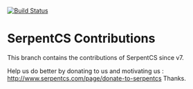 [![Build Status](https://travis-ci.org/JayVora-SerpentCS/SerpentCS_Contributions.svg?branch=12.0)](https://travis-ci.org/JayVora-SerpentCS/SerpentCS_Contributions)

SerpentCS Contributions
============================

This branch contains the contributions of SerpentCS since v7.

Help us do better by donating to us and motivating us : http://www.serpentcs.com/page/donate-to-serpentcs
Thanks.
